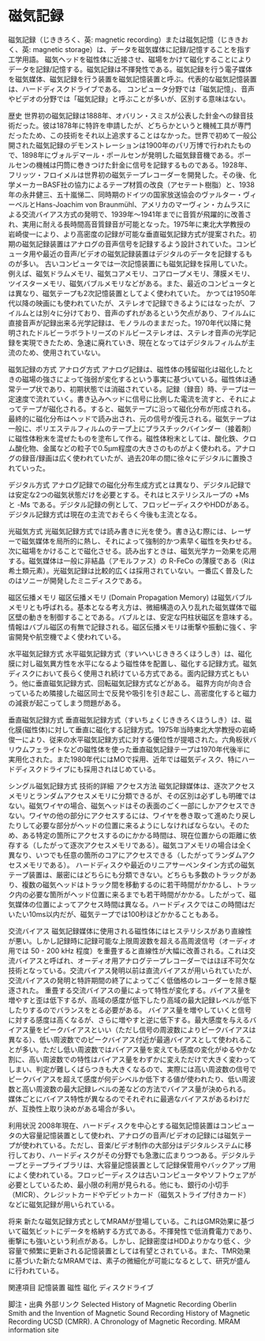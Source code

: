 # 磁気記録

磁気記録（じききろく、英: magnetic recording）または磁気記憶（じききおく、英: magnetic storage）は、データを磁気媒体に記録/記憶することを指す工学用語。
磁気ヘッドを磁性体に近接させ、磁場をかけて磁化することによりデータを記録/記憶する。磁気記録は不揮発性である。磁気記録を行う電子媒体を磁気媒体、磁気記録を行う装置を磁気記憶装置と呼ぶ。代表的な磁気記憶装置は、ハードディスクドライブである。
コンピュータ分野では「磁気記憶」、音声やビデオの分野では「磁気記録」と呼ぶことが多いが、区別する意味はない。

歴史
世界初の磁気記録は1888年、オバリン・スミスが公表した針金への録音技術だった。彼は1878年に特許を申請したが、どちらかというと機械工具が専門だったため、この技術をそれ以上追求することはなかった。世界で初めて一般公開された磁気記録のデモンストレーションは1900年のパリ万博で行われたもので、1898年にヴォルデマール・ポールセンが発明した磁気録音機である。ポールセンの機械は円筒に巻きつけた針金に信号を記録するものである。1928年、フリッツ・フロイメルは世界初の磁気テープレコーダーを開発した。その後、化学メーカーBASF社の協力によるテープ材質の改良（アセテート樹脂）と、1938年の永井健三、五十嵐悌二、同時期のドイツの国家放送協会のヴァルター・ヴィーベルとHans-Joachim von Braunmühl、アメリカのマーヴィン・カムラスによる交流バイアス方式の発明で、1939年～1941年までに音質が飛躍的に改善され、実用に耐える長時間高音質録音が可能となった。1975年に東北大学教授の岩崎俊一により、より高密度の記録が可能な垂直磁気記録方式が提案された。初期の磁気記録装置はアナログの音声信号を記録するよう設計されていた。コンピュータ用や最近の音声/ビデオの磁気記録装置はデジタルのデータを記録するものが多い。
古いコンピュータでは一次記憶装置にも磁気記録を採用していた。例えば、磁気ドラムメモリ、磁気コアメモリ、コアロープメモリ、薄膜メモリ、ツイスターメモリ、磁気バブルメモリなどがある。また、最近のコンピュータとは異なり、磁気テープも2次記憶装置としてよく使われていた。
かつては1950年代以降の映画にも使われていたが、ステレオで記録できるようにはなったが、フイルムとは別々に分けており、音声のずれがあるという欠点があり、フイルムに直接音声が記録出来る光学記録は、モノラルのままだった。1970年代以降に発明されたドルビーラボラトリーズのドルビーステレオは、ステレオ音声の光学記録を実現できたため、急速に廃れていき、現在となってはデジタルフィルムが主流のため、使用されていない。

磁気記録の方式
アナログ方式
アナログ記録は、磁性体の残留磁化は磁化したときの磁場の強さによって強弱が変化するという事実に基づいている。磁性体は通常テープ状であり、初期状態では消磁されている。記録（録音）時、テープは一定速度で流れていく。書き込みヘッドに信号に比例した電流を流すと、それによってテープが磁化される。すると、磁気テープに沿って磁化分布が形成される。最終的に磁化分布はヘッドで読み出され、元の信号が復元される。磁気テープは一般に、ポリエステルフィルムのテープ上にプラスチックバインダー（接着剤）に磁性体粉末を混ぜたものを塗布して作る。磁性体粉末としては、酸化鉄、クロム酸化物、金属などの粒子で0.5μm程度の大きさのものがよく使われる。アナログの録音/録画は広く使われていたが、過去20年の間に徐々にデジタルに置換されていった。

デジタル方式
アナログ記録での磁化分布生成方式とは異なり、デジタル記録では安定な2つの磁気状態だけを必要とする。それはヒステリシスループの +Ms と -Ms である。デジタル記録の例として、フロッピーディスクやHDDがある。デジタル記録方式は現在の主流でおそらく今後も主流となる。

光磁気方式
光磁気記録方式では読み書きに光を使う。書き込む際には、レーザーで磁気媒体を局所的に熱し、それによって強制的かつ素早く磁性を失わせる。次に磁場をかけることで磁化させる。読み出すときは、磁気光学カー効果を応用する。磁気媒体は一般に非結晶（アモルファス）の R-FeCo の薄膜である（Rは希土類元素）。光磁気記録は比較的広くは採用されていない。一番広く普及したのはソニーが開発したミニディスクである。

磁区伝播メモリ
磁区伝播メモリ (Domain Propagation Memory) は磁気バブルメモリとも呼ばれる。基本となる考え方は、微細構造の入り乱れた磁気媒体で磁区壁の動きを制御することである。バブルとは、安定な円柱状磁区を意味する。情報はバブル磁区の有無で記録される。磁区伝播メモリは衝撃や振動に強く、宇宙開発や航空機でよく使われている。

水平磁気記録方式
水平磁気記録方式（すいへいじききろくほうしき）は、磁化膜に対し磁気異方性を水平になるよう磁性体を配置し、磁化する記録方式。磁気ディスクにおいて長らく使用され続けている方式である。面内記録方式ともいう。他に垂直磁気記録方式、回転磁気記録方式などがある。
磁界方向が向き合っているため隣接した磁区同士で反発や吸引を引き起こし、高密度化すると磁力の減衰が起こってしまう問題がある。

垂直磁気記録方式
垂直磁気記録方式（すいちょくじききろくほうしき）は、磁化膜(磁性体)に対して垂直に磁化する記録方式。1975年当時東北大学教授の岩崎俊一により、従来の水平磁気記録方式に対する優位性が提唱された。六角板状バリウムフェライトなどの磁性体を使った垂直磁気記録テープは1970年代後半に実用化された。また1980年代にはMOで採用、近年では磁気ディスク、特にハードディスクドライブにも採用されはじめている。

シングル磁気記録方式
技術的詳細
アクセス方法
磁気記録媒体は、逐次アクセスメモリとランダムアクセスメモリに分類できるが、その区別は必ずしも明確ではない。磁気ワイヤの場合、磁気ヘッドはその表面のごく一部にしかアクセスできない。ワイヤの他の部分にアクセスするには、ワイヤを巻き取って進めたり戻したりして必要な部分がヘッドの位置に来るようにしなければならない。そのため、ある特定の箇所にアクセスするのにかかる時間は、現在位置からの距離に依存する（したがって逐次アクセスメモリである）。磁気コアメモリの場合は全く異なり、いつでも任意の箇所のコアにアクセスできる（したがってランダムアクセスメモリである）。
ハードディスクや最近のリニアサーペンタイン方式の磁気テープ装置は、厳密にはどちらにも分類できない。どちらも多数のトラックがあり、複数の磁気ヘッドはトラック間を移動するのに若干時間がかかるし、トラック内の必要な箇所がヘッド位置に来るまでも若干時間がかかる。したがって、磁気媒体の位置によってアクセス時間は異なる。ハードディスクではこの時間はだいたい10ms以内だが、磁気テープでは100秒ほどかかることもある。

交流バイアス
磁気記録媒体に使用される磁性体にはヒステリシスがあり直線性が悪い。しかし記録時に記録可能な上限周波数を超える高周波信号（オーディオ用では 50 - 200 kHz 程度）を重畳すると直線性が大幅に改善される。これは交流バイアスと呼ばれ、オーディオ用アナログテープレコーダーではほぼ不可欠な技術となっている。交流バイアス発明以前は直流バイアスが用いられていたが、交流バイアスの発明と特許期間の終了によってごく低価格のレコーダーを除き駆逐された。
重畳する交流バイアスの量によって特性が変化する。バイアス量を増やすと歪は低下するが、高域の感度が低下したり高域の最大記録レベルが低下したりするのでバランスをとる必要がある。
バイアス量を増やしていくと信号に対する感度は高くなるが、さらに増やすと逆に低下する。最大感度を与えるバイアス量をピークバイアスといい（ただし信号の周波数によりピークバイアスは異なる）、低い周波数でのピークバイアス付近が最適バイアスとして使われることが多い。ただし低い周波数ではバイアス量を変えても感度の変化がゆるやかな割に、高い周波数での特性はバイアス量をわずかに変えただけで大きく変わってしまい、判定が難しくばらつきも大きくなるので、実際には高い周波数の信号でピークバイアスを超えて感度が何デシベルか低下する値が使われたり、低い周波数と高い周波数の最大記録レベルの差などの方法でバイアス量が決められる。
媒体ごとにバイアス特性が異なるのでそれぞれに最適なバイアスがあるわけだが、互換性上取り決めがある場合が多い。

利用状況
2008年現在、ハードディスクを中心とする磁気記憶装置はコンピュータの大容量記憶装置として使われ、アナログの音声/ビデオの記録には磁気テープが使われている。ただし、音楽/ビデオ制作の大部分はデジタルシステムに移行しており、ハードディスクがその分野でも急激に広まりつつある。デジタルテープとテープライブラリは、大容量記憶装置として記録保管用やバックアップ用によく使われている。フロッピーディスクは古いコンピュータやソフトウェアが必要としているため、最小限の利用が見られる。他にも、銀行の小切手（MICR）、クレジットカードやデビットカード（磁気ストライプ付きカード）などに磁気記録が用いられている。

将来
新たな磁気記録方式としてMRAMが登場している。これはGMR効果に基づいて磁気ビットにデータを格納する方式である。不揮発性で低消費電力であり、衝撃にも強いという利点がある。しかし、記録密度はHDDよりかなり低く、少容量で頻繁に更新される記憶装置としては有望とされている。また、TMR効果に基づいた新たなMRAMでは、素子の微細化が可能になるとして、研究が盛んに行われている。

関連項目
記憶装置
磁性
磁化
ディスクドライブ

脚注・出典
外部リンク
Selected History of Magnetic Recording
Oberlin Smith and the Invention of Magnetic Sound Recording
History of Magnetic Recording UCSD (CMRR).
A Chronology of Magnetic Recording.
MRAM information site